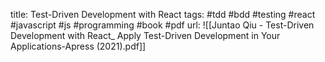 title: Test-Driven Development with React
tags: #tdd #bdd #testing #react #javascript #js #programming #book #pdf 
url: ![[Juntao Qiu - Test-Driven Development with React_ Apply Test-Driven Development in Your Applications-Apress (2021).pdf]]